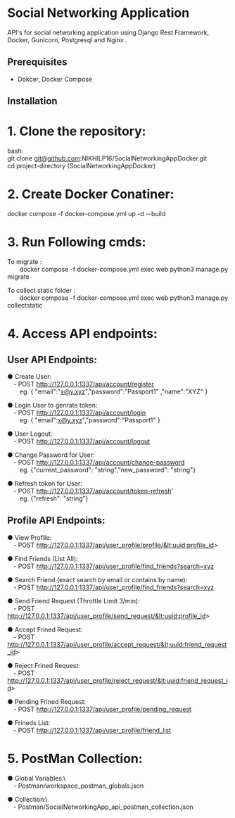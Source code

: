 # Social Networking Application
API's for social networking application using Django Rest Framework, Docker, Gunicorn, Postgresql and Nginx .


## Prerequisites
- Dokcer, Docker Compose


## Installation

# 1. Clone the repository:
   bash:      
   git clone git@github.com:NIKHILP16/SocialNetworkingAppDocker.git  
   cd project-directory (SocialNetworkingAppDocker) 

# 2. Create Docker Conatiner:
   docker compose -f docker-compose.yml up -d --build

# 3. Run Following cmds:
   To migrate :\
&emsp;&emsp;docker compose -f docker-compose.yml  exec web python3 manage.py migrate

   To collect static folder :\
&emsp;&emsp;docker compose -f docker-compose.yml  exec web python3 manage.py collectstatic

# 4. Access API endpoints:


## User API Endpoints:

● Create User:  
&emsp;- POST http://127.0.0.1:1337/api/account/register   
&emsp;&emsp;eg. { "email":"x@y.xyz","password":"Passport1" ,"name":"XYZ" } 

● Login User to genrate token:   
&emsp;- POST http://127.0.0.1:1337/api/account/login      
&emsp;&emsp;eg. { "email":x@y.xyz","password":"Passport1" } 

● User Logout:   
&emsp;- POST http://127.0.0.1:1337/api/account/logout

● Change Password for User:    
&emsp;- POST http://127.0.0.1:1337/api/account/change-password     
&emsp;&emsp;eg. {"current_password": "string","new_password": "string"}

● Refresh token for User:  
&emsp;- POST http://127.0.0.1:1337/api/account/token-refresh'      
&emsp;&emsp;eg. {"refresh": "string"}




## Profile API Endpoints:

● View Profile:  
&emsp;- POST http://127.0.0.1:1337/api/user_profile/profile/&lt;uuid:profile_id&gt;

● Find Friends (List All):  
&emsp;- POST http://127.0.0.1:1337/api/user_profile/find_friends?search=xyz 

● Search Friend (exact search by email or contains by name):  
&emsp;- POST http://127.0.0.1:1337/api/user_profile/find_friends?search=xyz 

● Send Friend Request (Throttle Limit 3/min):   
&emsp;- POST http://127.0.0.1:1337/api/user_profile/send_request/&lt;uuid:profile_id&gt;

● Accept Frined Request:   
&emsp;- POST http://127.0.0.1:1337/api/user_profile/accept_request/&lt;uuid:friend_request_id&gt;

● Reject Frined Request:   
&emsp;- POST http://127.0.0.1:1337/api/user_profile/reject_request/&lt;uuid:friend_request_id&gt;

● Pending Frined Request:   
&emsp;- POST http://127.0.0.1:1337/api/user_profile/pending_request

● Frineds List:   
&emsp;- POST http://127.0.0.1:1337/api/user_profile/friend_list




# 5. PostMan Collection:
● Global Variables:\   
&emsp;- Postman/workspace_postman_globals.json

● Collection:\   
&emsp;- Postman/SocialNetworkingApp_api_postman_collection.json

